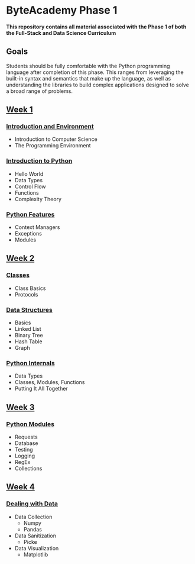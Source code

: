 # ByteAcademy Phase 1

**This repository contains all material associated with the Phase 1 of both the Full-Stack and Data Science Curriculum**

## Goals

Students should be fully comfortable with the Python programming language after completion of this phase. This ranges from leveraging the built-in syntax and semantics that make up the language, as well as understanding the libraries to build complex applications designed to solve a broad range of problems.

## [Week 1](https://github.com/ByteAcademyCo/Phase1-Python/tree/master/Week%201)
### [Introduction and Environment](https://github.com/ByteAcademyCo/Phase1-Python/tree/master/Week%201/Introduction%20and%20Environment)
* Introduction to Computer Science
* The Programming Environment

### [Introduction to Python](https://github.com/ByteAcademyCo/Phase1-Python/tree/master/Week%201/Introduction%20To%20Python)
* Hello World
* Data Types
* Control Flow
* Functions
* Complexity Theory

### [Python Features](https://github.com/ByteAcademyCo/Phase1-Python/tree/master/Week%201/Python%20Features)
* Context Managers
* Exceptions
* Modules

## [Week 2](https://github.com/ByteAcademyCo/Phase1-Python/tree/master/Week%202)
### [Classes](https://github.com/ByteAcademyCo/Phase1-Python/tree/master/Week%202/Classes)
* Class Basics
* Protocols

### [Data Structures](https://github.com/ByteAcademyCo/Phase1-Python/tree/master/Week%202/Data%20Structures)
* Basics
* Linked List
* Binary Tree
* Hash Table
* Graph 

### [Python Internals](https://github.com/ByteAcademyCo/Phase1-Python/tree/master/Week%202/Python%20Internals)
* Data Types
* Classes, Modules, Functions
* Putting It All Together

## [Week 3](https://github.com/ByteAcademyCo/Phase1-Python/tree/master/Week%203/Modules)
### [Python Modules](...)
* Requests
* Database
* Testing
* Logging
* RegEx
* Collections


## [Week 4](https://github.com/ByteAcademyCo/Phase1-Python/tree/master/Week%204)
### [Dealing with Data](...)
* Data Collection
  * Numpy
  * Pandas
* Data Sanitization
  * Picke
* Data Visualization
  * Matplotlib

